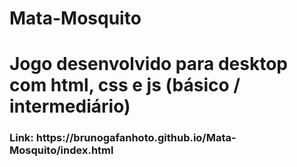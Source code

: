 # Mata-Mosquito
<h1> Jogo desenvolvido para desktop com html, css e js (básico / intermediário) <h3> Link: https://brunogafanhoto.github.io/Mata-Mosquito/index.html </h3></h1>
